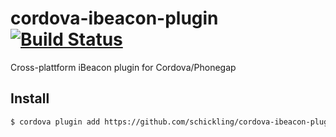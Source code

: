 cordova-ibeacon-plugin [![Build Status](https://travis-ci.org/schickling/cordova-ibeacon-plugin.svg?branch=master)](https://travis-ci.org/schickling/cordova-ibeacon-plugin)
======================

Cross-plattform iBeacon plugin for Cordova/Phonegap

## Install

```sh
$ cordova plugin add https://github.com/schickling/cordova-ibeacon-plugin.git
```
